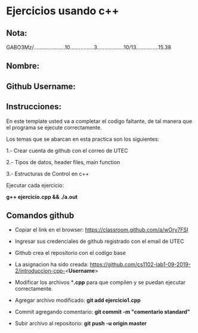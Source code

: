 # Ejercicios usando c++

Nota:
--
GABO3Mz/.....................10................3..................10/13...............15.38

Nombre:
--

Github Username:
--

Instrucciones:
--

En este template usted va a completar el codigo faltante,
de tal manera que el programa se ejecute correctamente.

Los temas que se abarcan en esta practica son los siguientes:

1.- Crear cuenta de github con el correo de UTEC

2.- Tipos de datos, header files, main function

3.- Estructuras de Control en c++

Ejecutar cada ejercicio:

**g++ ejercicio.cpp && ./a.out**


Comandos github 
--
- Copiar el link en el browser:  https://classroom.github.com/a/wOry7FSI

- Ingresar sus credenciales de github registrado con el email de UTEC

- Github crea el repositorio con el codigo base

- La asignacion ha sido creada: https://github.com/cs1102-lab1-09-2019-2/introduccion-cpp-<**Username**>

- Modificar los archivos ***.cpp** para que compilen y se puedan ejecutar correctamente.

- Agregar archivo modificado:  **git add ejercicio1.cpp**

- Commit agregando comentario: **git commit -m "comentario standard"**

- Subir archivo al repositorio: **git push -u origin master**
